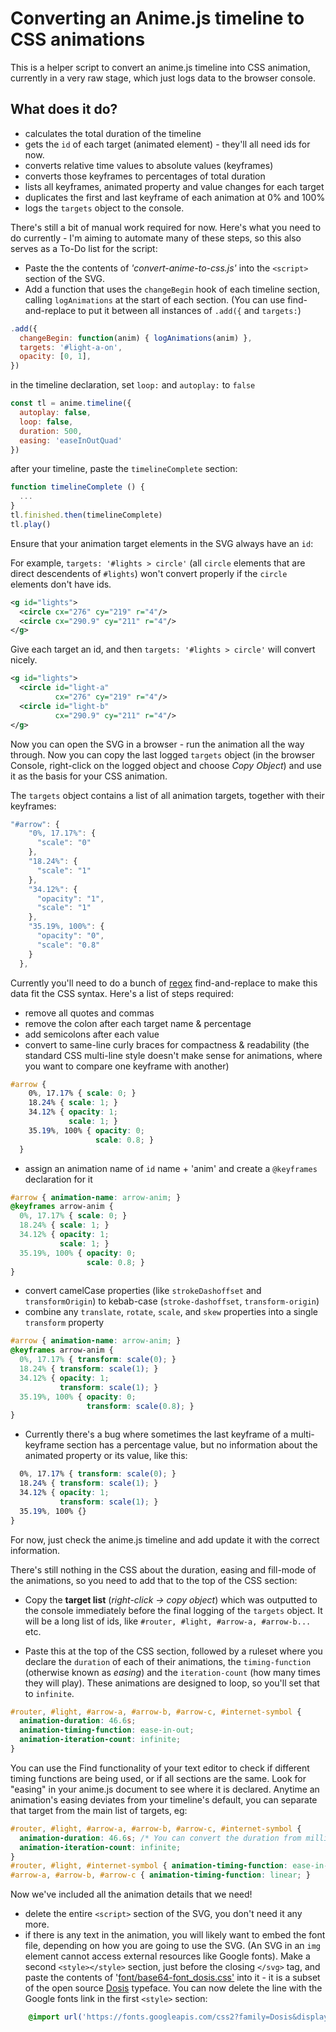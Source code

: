 # Converting an Anime.js timeline to CSS animations

This is a helper script to convert an anime.js timeline into CSS animation, currently in a very raw stage, which just logs data to the browser console.

## What does it do?
- calculates the total duration of the timeline
- gets the `id` of each target (animated element) - they'll all need ids for now.
- converts relative time values to absolute values (keyframes)
- converts those keyframes to percentages of total duration
- lists all keyframes, animated property and value changes for each target
- duplicates the first and last keyframe of each animation at 0% and 100%
- logs the `targets` object to the console.

There's still a bit of manual work required for now.
Here's what you need to do currently - I'm aiming to automate many of these steps, so this also serves as a To-Do list for the script:

- Paste the the contents of _'convert-anime-to-css.js'_ into the `<script>` section of the SVG.
- Add a function that uses the `changeBegin` hook of each timeline section, calling `logAnimations` at the start of each section. (You can use find-and-replace to put it between all instances of `.add({` and `targets:`)

```javascript
.add({
  changeBegin: function(anim) { logAnimations(anim) },
  targets: '#light-a-on',
  opacity: [0, 1],
})
```

in the timeline declaration, set `loop:` and `autoplay:` to `false`

```javascript
const tl = anime.timeline({
  autoplay: false,
  loop: false,
  duration: 500,
  easing: 'easeInOutQuad'
})
```

after your timeline, paste the `timelineComplete` section:
```javascript
function timelineComplete () {
  ...
}
tl.finished.then(timelineComplete)
tl.play()
```

Ensure that your animation target elements in the SVG always have an `id`:

For example, `targets: '#lights > circle'` (all `circle` elements that are direct descendents of `#lights`) won't convert properly if the `circle` elements don't have ids.

```xml
<g id="lights">
  <circle cx="276" cy="219" r="4"/>
  <circle cx="290.9" cy="211" r="4"/>
</g>
```

Give each target an id, and then `targets: '#lights > circle'` will convert nicely.

```xml
<g id="lights">
  <circle id="light-a"
          cx="276" cy="219" r="4"/>
  <circle id="light-b"
          cx="290.9" cy="211" r="4"/>
</g>
```

Now you can open the SVG in a browser - run the animation all the way through.
Now you can copy the last logged `targets` object (in the browser Console, right-click on the logged object and choose _Copy Object_) and use it as the basis for
your CSS animation.

The `targets` object contains a list of all animation targets, together with their keyframes:

```javascript
"#arrow": {
    "0%, 17.17%": {
      "scale": "0"
    },
    "18.24%": {
      "scale": "1"
    },
    "34.12%": {
      "opacity": "1",
      "scale": "1"
    },
    "35.19%, 100%": {
      "opacity": "0",
      "scale": "0.8"
    }
  },
```

Currently you'll need to do a bunch of [regex](https://en.wikipedia.org/wiki/Regular_expression) find-and-replace to make this data fit the CSS syntax.
Here's a list of steps required:
- remove all quotes and commas
- remove the colon after each target name & percentage
- add semicolons after each value
- convert to same-line curly braces for compactness & readability (the standard CSS multi-line style doesn't make sense for animations, where you want to compare one keyframe with another)
```css
#arrow {
    0%, 17.17% { scale: 0; }
    18.24% { scale: 1; }
    34.12% { opacity: 1;
             scale: 1; }
    35.19%, 100% { opacity: 0;
                   scale: 0.8; }
  }
```
- assign an animation name of `id` name + 'anim' and create a `@keyframes` declaration for it
```css
#arrow { animation-name: arrow-anim; }
@keyframes arrow-anim {
  0%, 17.17% { scale: 0; }
  18.24% { scale: 1; }
  34.12% { opacity: 1;
           scale: 1; }
  35.19%, 100% { opacity: 0;
                 scale: 0.8; }
}
```
- convert camelCase properties (like `strokeDashoffset` and `transformOrigin`) to kebab-case (`stroke-dashoffset`, `transform-origin`)
- combine any `translate`, `rotate`, `scale`, and `skew` properties into a single `transform` property
```css
#arrow { animation-name: arrow-anim; }
@keyframes arrow-anim {
  0%, 17.17% { transform: scale(0); }
  18.24% { transform: scale(1); }
  34.12% { opacity: 1;
           transform: scale(1); }
  35.19%, 100% { opacity: 0;
                 transform: scale(0.8); }
}
```
- Currently there's a bug where sometimes the last keyframe of a multi-keyframe section has a percentage value, but no information about the animated property or its value, like this:
```css
  0%, 17.17% { transform: scale(0); }
  18.24% { transform: scale(1); }
  34.12% { opacity: 1;
           transform: scale(1); }
  35.19%, 100% {}
}
```
For now, just check the anime.js timeline and add update it with the correct information.

There's still nothing in the CSS about the duration, easing and fill-mode of the animations, so you need to add that to the top of the CSS section:

- Copy the **target list** (_right-click -> copy object_) which was outputted to the console immediately before the final logging of the `targets` object. It will be a long list of ids, like `#router, #light, #arrow-a, #arrow-b...` etc.

- Paste this at the top of the CSS section, followed by a ruleset where you declare the `duration` of each of their animations, the `timing-function` (otherwise known as _easing_) and the `iteration-count` (how many times they will play). These animations are designed to loop, so you'll set that to `infinite`.
```css
#router, #light, #arrow-a, #arrow-b, #arrow-c, #internet-symbol {
  animation-duration: 46.6s;
  animation-timing-function: ease-in-out;
  animation-iteration-count: infinite;
}
```
You can use the Find functionality of your text editor to check if different timing functions are being used, or if all sections are the same. Look for "easing" in your anime.js document to see where it is declared. Anytime an animation's easing deviates from your timeline's default, you can separate that target from the main list of targets, eg:
```css
#router, #light, #arrow-a, #arrow-b, #arrow-c, #internet-symbol {
  animation-duration: 46.6s; /* You can convert the duration from milliseconds to seconds to make it more human-friendly */
  animation-iteration-count: infinite;
}
#router, #light, #internet-symbol { animation-timing-function: ease-in-out; }
#arrow-a, #arrow-b, #arrow-c { animation-timing-function: linear; }
```
Now we've included all the animation details that we need!

- delete the entire `<script>` section of the SVG, you don't need it any more.
- if there is any text in the animation, you will likely want to embed the font file, depending on how you are going to use the SVG. (An SVG in an `img` element cannot access external resources like Google fonts). Make a second `<style></style>` section, just before the closing `</svg>` tag, and paste the contents of '[font/base64-font_dosis.css'](../font/base64-font_dosis.css) into it - it is a subset of the open source [Dosis](https://github.com/impallari/Dosis) typeface. You can now delete the line with the Google fonts link in the first `<style>` section:
```css
    @import url('https://fonts.googleapis.com/css2?family=Dosis&display=swap');
```
